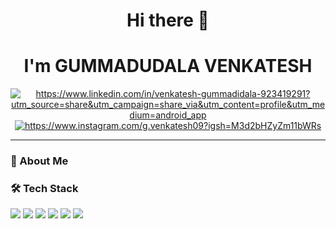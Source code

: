 <h1 align="center"> Hi there 👋</h1>
<h1 align="center"> I'm GUMMADUDALA VENKATESH</h1>

<p align="center">
  <a href="https://www.linkedin.com/in/venkatesh-gummadidala-923419291?utm_source=share&utm_campaign=share_via&utm_content=profile&utm_medium=android_app" target="_blank">
    <img src="https://img.shields.io/badge/LinkedIn-%230077B5.svg?&style=for-the-badge&logo=linkedin&logoColor=white" alt="https://www.linkedin.com/in/venkatesh-gummadidala-923419291?utm_source=share&utm_campaign=share_via&utm_content=profile&utm_medium=android_app"/>
  </a>
  <a href="https://www.instagram.com/g.venkatesh09?igsh=M3d2bHZyZm11bWRs" target="_blank">
    <img src="https://img.shields.io/badge/Instagram-%23E4405F.svg?&style=for-the-badge&logo=instagram&logoColor=white" alt="https://www.instagram.com/g.venkatesh09?igsh=M3d2bHZyZm11bWRs"/>
  </a>
</p>

---

### 💫 About Me

### 🛠️ Tech Stack
<p>
  <img src="https://img.shields.io/badge/HTML5-%23E34F26.svg?style=for-the-badge&logo=html5&logoColor=white"/>
  <img src="https://img.shields.io/badge/CSS3-%231572B6.svg?style=for-the-badge&logo=css3&logoColor=white"/>
  <img src="https://img.shields.io/badge/JavaScript-%23F7DF1E.svg?style=for-the-badge&logo=javascript&logoColor=black"/>
  <img src="https://img.shields.io/badge/Python-%2314354C.svg?style=for-the-badge&logo=python&logoColor=white"/>
  <img src="https://img.shields.io/badge/MySQL-%2300f.svg?style=for-the-badge&logo=mysql&logoColor=white"/>
  <img src="https://img.shields.io/badge/Java-%23ED8B00.svg?style=for-the-badge&logo=openjdk&logoColor=white"/>
  <!-- Add your tech badges here -->
</p>
